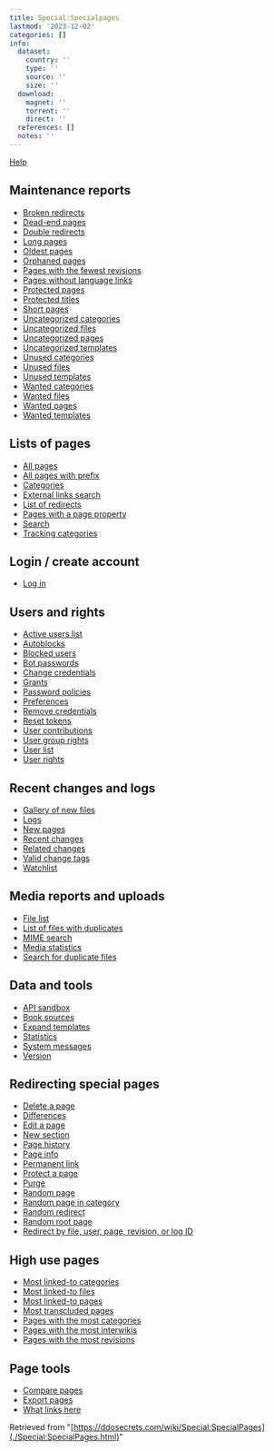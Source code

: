 ```yaml
---
title: Special:Specialpages
lastmod: '2023-12-02'
categories: []
info:
  dataset:
    country: ''
    type: ''
    source: ''
    size: ''
  download:
    magnet: ''
    torrent: ''
    direct: ''
  references: []
  notes: ''
---
```




[Help](https://www.mediawiki.org/wiki/Special:MyLanguage/Help:Special_pages)

## Maintenance reports

- [Broken
redirects](./Special:BrokenRedirects.html "Special:BrokenRedirects")
- [Dead-end pages](./Special:DeadendPages.html "Special:DeadendPages")
- [Double
redirects](./Special:DoubleRedirects.html "Special:DoubleRedirects")
- [Long pages](./Special:LongPages.html "Special:LongPages")
- [Oldest pages](./Special:AncientPages.html "Special:AncientPages")
- [Orphaned pages](./Special:LonelyPages.html "Special:LonelyPages")
- [Pages with the fewest
revisions](./Special:FewestRevisions.html "Special:FewestRevisions")
- [Pages without language
links](./Special:WithoutInterwiki.html "Special:WithoutInterwiki")
- [Protected
pages](./Special:ProtectedPages.html "Special:ProtectedPages")
- [Protected
titles](./Special:ProtectedTitles.html "Special:ProtectedTitles")
- [Short pages](./Special:ShortPages.html "Special:ShortPages")
- [Uncategorized
categories](./Special:UncategorizedCategories.html "Special:UncategorizedCategories")
- [Uncategorized
files](./Special:UncategorizedFiles.html "Special:UncategorizedFiles")
- [Uncategorized
pages](./Special:UncategorizedPages.html "Special:UncategorizedPages")
- [Uncategorized
templates](./Special:UncategorizedTemplates.html "Special:UncategorizedTemplates")
- [Unused
categories](./Special:UnusedCategories.html "Special:UnusedCategories")
- [Unused files](./Special:UnusedFiles.html "Special:UnusedFiles")
- [Unused
templates](./Special:UnusedTemplates.html "Special:UnusedTemplates")
- [Wanted
categories](./Special:WantedCategories.html "Special:WantedCategories")
- [Wanted files](./Special:WantedFiles.html "Special:WantedFiles")
- [Wanted pages](./Special:WantedPages.html "Special:WantedPages")
- [Wanted
templates](./Special:WantedTemplates.html "Special:WantedTemplates")

## Lists of pages

- [All pages](./Special:AllPages.html "Special:AllPages")
- [All pages with
prefix](./Special:PrefixIndex.html "Special:PrefixIndex")
- [Categories](./Special:Categories.html "Special:Categories")
- [External links
search](./Special:LinkSearch.html "Special:LinkSearch")
- [List of
redirects](./Special:ListRedirects.html "Special:ListRedirects")
- [Pages with a page
property](./Special:PagesWithProp.html "Special:PagesWithProp")
- [Search](./Special:Search.html "Special:Search")
- [Tracking
categories](./Special:TrackingCategories.html "Special:TrackingCategories")

## Login / create account

- [Log in](./Special:UserLogin.html "Special:UserLogin")

## Users and rights

- [Active users
list](./Special:ActiveUsers.html "Special:ActiveUsers")
- [Autoblocks](./Special:AutoblockList.html "Special:AutoblockList")
- [Blocked users](./Special:BlockList.html "Special:BlockList")
- [Bot passwords](./Special:BotPasswords.html "Special:BotPasswords")
- [Change
credentials](./Special:ChangeCredentials.html "Special:ChangeCredentials")
- [Grants](./Special:ListGrants.html "Special:ListGrants")
- [Password
policies](./Special:PasswordPolicies.html "Special:PasswordPolicies")
- [Preferences](./Special:Preferences.html "Special:Preferences")
- [Remove
credentials](./Special:RemoveCredentials.html "Special:RemoveCredentials")
- [Reset tokens](./Special:ResetTokens.html "Special:ResetTokens")
- [User
contributions](./Special:Contributions.html "Special:Contributions")
- [User group
rights](./Special:ListGroupRights.html "Special:ListGroupRights")
- [User list](./Special:ListUsers.html "Special:ListUsers")
- [User rights](./Special:UserRights.html "Special:UserRights")

## Recent changes and logs

- [Gallery of new files](./Special:NewFiles.html "Special:NewFiles")
- [Logs](./Special:Log.html "Special:Log")
- [New pages](./Special:NewPages.html "Special:NewPages")
- [Recent
changes](https://ddosecrets.com/wiki/Special:RecentChanges "Special:RecentChanges")
- [Related
changes](https://ddosecrets.com/wiki/Special:RecentChangesLinked "Special:RecentChangesLinked")
- [Valid change tags](./Special:Tags.html "Special:Tags")
- [Watchlist](./Special:Watchlist.html "Special:Watchlist")

## Media reports and uploads

- [File list](./Special:ListFiles.html "Special:ListFiles")
- [List of files with
duplicates](./Special:ListDuplicatedFiles.html "Special:ListDuplicatedFiles")
- [MIME search](./Special:MIMESearch.html "Special:MIMESearch")
- [Media
statistics](./Special:MediaStatistics.html "Special:MediaStatistics")
- [Search for duplicate
files](./Special:FileDuplicateSearch.html "Special:FileDuplicateSearch")

## Data and tools

- [API sandbox](./Special:ApiSandbox.html "Special:ApiSandbox")
- [Book sources](./Special:BookSources.html "Special:BookSources")
- [Expand
templates](./Special:ExpandTemplates.html "Special:ExpandTemplates")
- [Statistics](./Special:Statistics.html "Special:Statistics")
- [System messages](./Special:AllMessages.html "Special:AllMessages")
- [Version](./Special:Version.html "Special:Version")

## Redirecting special pages

- [Delete a page](./Special:DeletePage.html "Special:DeletePage")
- [Differences](./Special:Diff.html "Special:Diff")
- [Edit a page](./Special:EditPage.html "Special:EditPage")
- [New section](./Special:NewSection.html "Special:NewSection")
- [Page history](./Special:PageHistory.html "Special:PageHistory")
- [Page info](./Special:PageInfo.html "Special:PageInfo")
- [Permanent
link](./Special:PermanentLink.html "Special:PermanentLink")
- [Protect a page](./Special:ProtectPage.html "Special:ProtectPage")
- [Purge](./Special:Purge.html "Special:Purge")
- [Random page](./Special:Random.html "Special:Random")
- [Random page in
category](./Special:RandomInCategory.html "Special:RandomInCategory")
- [Random
redirect](./Special:RandomRedirect.html "Special:RandomRedirect")
- [Random root
page](./Special:RandomRootpage.html "Special:RandomRootpage")
- [Redirect by file, user, page, revision, or log
ID](./Special:Redirect.html "Special:Redirect")

## High use pages

- [Most linked-to
categories](./Special:MostLinkedCategories.html "Special:MostLinkedCategories")
- [Most linked-to
files](./Special:MostLinkedFiles.html "Special:MostLinkedFiles")
- [Most linked-to
pages](./Special:MostLinkedPages.html "Special:MostLinkedPages")
- [Most transcluded
pages](./Special:MostTranscludedPages.html "Special:MostTranscludedPages")
- [Pages with the most
categories](./Special:MostCategories.html "Special:MostCategories")
- [Pages with the most
interwikis](./Special:MostInterwikis.html "Special:MostInterwikis")
- [Pages with the most
revisions](./Special:MostRevisions.html "Special:MostRevisions")

## Page tools

- [Compare pages](./Special:ComparePages.html "Special:ComparePages")
- [Export pages](./Special:Export.html "Special:Export")
- [What links
here](./Special:WhatLinksHere.html "Special:WhatLinksHere")

Retrieved from
"[https://ddosecrets.com/wiki/Special:SpecialPages](./Special:SpecialPages.html)"

